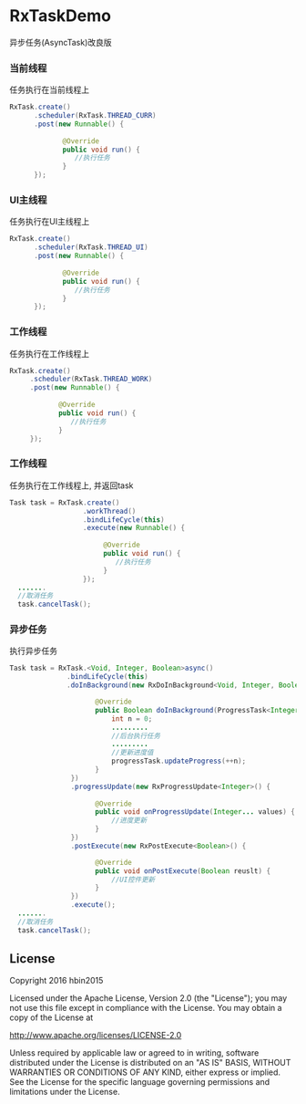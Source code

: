 # RxTaskDemo
异步任务(AsyncTask)改良版
### 当前线程
任务执行在当前线程上
```Java
RxTask.create()
      .scheduler(RxTask.THREAD_CURR)
      .post(new Runnable() {
      
             @Override
             public void run() {
                //执行任务
             }
      });
 ```
### UI主线程
任务执行在UI主线程上
```Java
RxTask.create()
      .scheduler(RxTask.THREAD_UI)
      .post(new Runnable() {
      
             @Override
             public void run() {
                //执行任务
             }
      });
 ```
 ### 工作线程
 任务执行在工作线程上
 ```Java
RxTask.create()
      .scheduler(RxTask.THREAD_WORK)
      .post(new Runnable() {
      
             @Override
             public void run() {
                //执行任务
             }
      });
 ```
 ### 工作线程
 任务执行在工作线程上, 并返回task
```Java
Task task = RxTask.create()
                  .workThread()
                  .bindLifeCycle(this)
                  .execute(new Runnable() {
      
                       @Override
                       public void run() {
                          //执行任务
                       }
                  });
  .......
  //取消任务
  task.cancelTask();
```
### 异步任务
执行异步任务
```Java
Task task = RxTask.<Void, Integer, Boolean>async()
              .bindLifeCycle(this)
              .doInBackground(new RxDoInBackground<Void, Integer, Boolean>() {

                     @Override
                     public Boolean doInBackground(ProgressTask<Integer> progressTask, Void... params) {
                         int n = 0;
                         .........
                         //后台执行任务
                         .........                    
                         //更新进度值
                         progressTask.updateProgress(++n);
                     }
               })
               .progressUpdate(new RxProgressUpdate<Integer>() {
               
                     @Override
                     public void onProgressUpdate(Integer... values) {
                         //进度更新
                     }
               })
               .postExecute(new RxPostExecute<Boolean>() {

                     @Override
                     public void onPostExecute(Boolean reuslt) {
                         //UI控件更新
                     }
               })
               .execute();
  .......
  //取消任务
  task.cancelTask();                
```                
## License 
Copyright 2016 hbin2015

Licensed under the Apache License, Version 2.0 (the "License");
you may not use this file except in compliance with the License.
You may obtain a copy of the License at

   http://www.apache.org/licenses/LICENSE-2.0

Unless required by applicable law or agreed to in writing, software
distributed under the License is distributed on an "AS IS" BASIS,
WITHOUT WARRANTIES OR CONDITIONS OF ANY KIND, either express or implied.
See the License for the specific language governing permissions and
limitations under the License.
 
